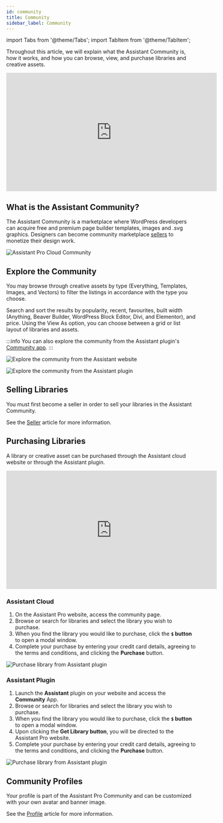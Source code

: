 ```yaml
---
id: community
title: Community
sidebar_label: Community
---
```


import Tabs from '@theme/Tabs';
import TabItem from '@theme/TabItem';

Throughout this article, we will explain what the Assistant Community is, how it works, and how you can browse, view, and purchase libraries and creative assets.

<div className="embed-responsive">
<iframe width="560" height="315" src="https://www.youtube.com/embed/NIelbEGusUU" title="YouTube video player" frameborder="0" allow="accelerometer; autoplay; clipboard-write; encrypted-media; gyroscope; picture-in-picture; web-share" allowfullscreen></iframe>
</div>

## What is the Assistant Community?

The Assistant Community is a marketplace where WordPress developers can acquire free and premium page builder templates, images and .svg graphics. Designers can become community marketplace [sellers](account-settings/seller.md) to monetize their design work.

![Assistant Pro Cloud Community](/img/assistant/cloud--community--1.jpg)

## Explore the Community

You may browse through creative assets by type (Everything, Templates, Images, and Vectors) to filter the listings in accordance with the type you choose.

Search and sort the results by popularity, recent, favourites, built width (Anything, Beaver Builder, WordPress Block Editor, Divi, and Elementor), and price. Using the View As option, you can choose between a grid or list layout of libraries and assets.

:::info
You can also explore the community from the Assistant plugin's [Community app](../plugin/apps/community.md).
:::

<Tabs>
<TabItem value="assistant-website" label="Assistant website" default>

![Explore the community from the Assistant website](/img/assistant/cloud--community--2.jpg)

</TabItem>
<TabItem value="assistant-plugin" label="Assistant plugin">

![Explore the community from the Assistant plugin](/img/assistant/cloud--community--3.jpg)

</TabItem>
</Tabs>

## Selling Libraries

You must first become a seller in order to sell your libraries in the Assistant Community.

See the [Seller](account-settings/seller.md) article for more information.

## Purchasing Libraries

A library or creative asset can be purchased through the Assistant cloud website or through the Assistant plugin.

<div className="embed-responsive">
<iframe width="560" height="315" src="https://www.youtube.com/embed/em3YdMn7eJ0" title="YouTube video player" frameBorder="0" allow="accelerometer; autoplay; clipboard-write; encrypted-media; gyroscope; picture-in-picture; web-share" allowFullScreen></iframe>
</div>

### Assistant Cloud

1. On the Assistant Pro website, access the community page.
2. Browse or search for libraries and select the library you wish to purchase.
3. When you find the library you would like to purchase, click the **`$` button** to open a modal window.
4. Complete your purchase by entering your credit card details, agreeing to the terms and conditions, and clicking the **Purchase** button.

![Purchase library from Assistant plugin](/img/assistant/cloud--community--4.jpg)

### Assistant Plugin

1. Launch the **Assistant** plugin on your website and access the **Community** App.
2. Browse or search for libraries and select the library you wish to purchase.
3. When you find the library you would like to purchase, click the **`$` button** to open a modal window.
4. Upon clicking the **Get Library button**, you will be directed to the Assistant Pro website.
5. Complete your purchase by entering your credit card details, agreeing to the terms and conditions, and clicking the **Purchase** button.

![Purchase library from Assistant plugin](/img/assistant/cloud--community--5.jpg)

## Community Profiles

Your profile is part of the Assistant Pro Community and can be customized with your own avatar and banner image.

See the [Profile](account-settings/profile-settings.md) article for more information.
